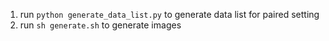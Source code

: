 1. run `python generate_data_list.py` to generate data list for paired setting
2. run `sh generate.sh` to generate images